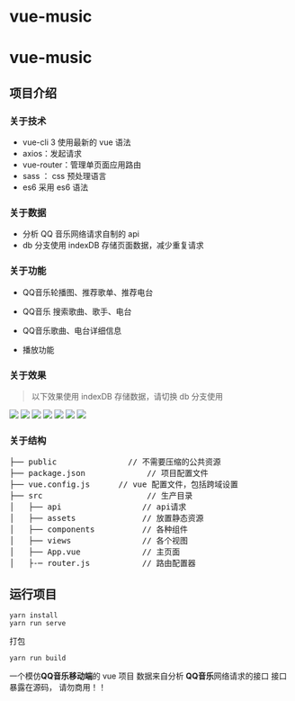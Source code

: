 # vue-music

# vue-music

## 项目介绍

### 关于技术

+ vue-cli 3 使用最新的 vue 语法
+ axios：发起请求
+ vue-router：管理单页面应用路由
+ sass ： css 预处理语言
+ es6 采用 es6 语法

### 关于数据

+ 分析 QQ 音乐网络请求自制的 api
+ db 分支使用 indexDB 存储页面数据，减少重复请求

### 关于功能

+ QQ音乐轮播图、推荐歌单、推荐电台

+ QQ音乐 搜索歌曲、歌手、电台

+ QQ音乐歌曲、电台详细信息

+ 播放功能


### 关于效果

> 以下效果使用 indexDB 存储数据，请切换 db 分支使用

![](https://github.com/QiWang97/vue-music-qq/blob/db/static/md/1.jpg)
![](https://github.com/QiWang97/vue-music-qq/blob/db/static/md/2.jpg)
![](https://github.com/QiWang97/vue-music-qq/blob/db/static/md/3.jpg)
![](https://github.com/QiWang97/vue-music-qq/blob/db/static/md/4.jpg)
![](https://github.com/QiWang97/vue-music-qq/blob/db/static/md/5.jpg)
![](https://github.com/QiWang97/vue-music-qq/blob/db/static/md/6.jpg)
![](https://github.com/QiWang97/vue-music-qq/blob/db/static/md/7.jpg)





### 关于结构

<pre>
├── public               // 不需要压缩的公共资源
├── package.json      		 // 项目配置文件
├── vue.config.js      // vue 配置文件，包括跨域设置
├── src                		 // 生产目录
│   ├── api       			// api请求
│   ├── assets              // 放置静态资源
│   ├── components     		// 各种组件
│   ├── views          		// 各个视图
│   ├── App.vue         	// 主页面
│   ├-─ router.js     		// 路由配置器
</pre>



## 运行项目

```
yarn install
yarn run serve
```

打包

```
yarn run build
```

一个模仿**QQ音乐移动端**的 vue 项目
数据来自分析 **QQ音乐**网络请求的接口
接口暴露在源码， 请勿商用！！

